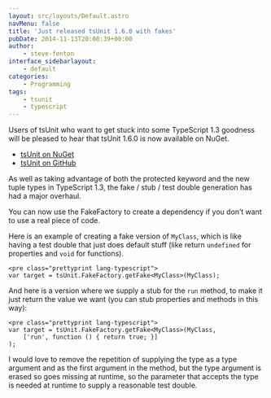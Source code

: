 ```yaml
---
layout: src/layouts/Default.astro
navMenu: false
title: 'Just released tsUnit 1.6.0 with fakes'
pubDate: 2014-11-13T20:08:39+00:00
author:
    - steve-fenton
interface_sidebarlayout:
    - default
categories:
    - Programming
tags:
    - tsunit
    - typescript
---
```


Users of tsUnit who want to get stuck into some TypeScript 1.3 goodness will be pleased to hear that tsUnit 1.6.0 is now available on NuGet.

- [tsUnit on NuGet](https://www.nuget.org/packages?q=tsunit)
- [tsUnit on GitHub](https://github.com/Steve-Fenton/tsUnit)

As well as taking advantage of both the protected keyword and the new tuple types in TypeScript 1.3, the fake / stub / test double generation has had a major overhaul.

You can now use the FakeFactory to create a dependency if you don’t want to use a real piece of code.

Here is an example of creating a fake version of `MyClass`, which is like having a test double that just does default stuff (like return `undefined` for properties and `void` for functions).

```
<pre class="prettyprint lang-typescript">
var target = tsUnit.FakeFactory.getFake<MyClass>(MyClass);
```

And here is a version where we supply a stub for the `run` method, to make it just return the value we want (you can stub properties and methods in this way):

```
<pre class="prettyprint lang-typescript">
var target = tsUnit.FakeFactory.getFake<MyClass>(MyClass,
    ['run', function () { return true; }]
);
```

I would love to remove the repetition of supplying the type as a type argument and as the first argument in the method, but the type argument is erased so goes missing at runtime, so the parameter that accepts the type is needed at runtime to supply a reasonable test double.